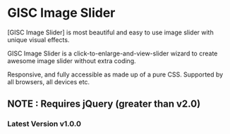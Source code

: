 # GISC Image Slider
 
[GISC Image Slider] is most beautiful and easy to use image slider with unique visual effects. 

GISC Image Slider is a click-to-enlarge-and-view-slider wizard to create awesome image slider
without extra coding. 
  
Responsive, and fully accessible as made up of a pure CSS. Supported by all browsers, all devices etc. 

## NOTE :  Requires jQuery (greater than v2.0)

### Latest Version v1.0.0
